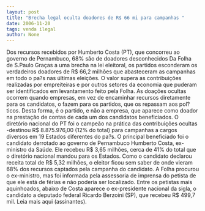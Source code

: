```yaml
---
layout: post
title: "Brecha legal oculta doadores de R$ 66 mi para campanhas "
date: 2006-11-20
tags: venda ilegal
author: None
---
```

Dos recursos recebidos por Humberto Costa (PT), que concorreu ao governo de Pernambuco, 68% são de doadores desconhecidos
Da Folha de S.Paulo
Graças a uma brecha na lei eleitoral, os partidos esconderam os verdadeiros doadores de R$ 66,2 milhões que abasteceram as campanhas em todo o pa?s nas últimas eleições.
O valor supera as contribuições realizadas por empreiteiras e por outros setores da economia que puderam ser identificados em levantamento feito pela Folha.
As doações ocultas ocorrem quando empresas, em vez de encaminhar recursos diretamente para os candidatos, o fazem para os partidos, que os repassam aos pol?ticos.
Desta forma, é o partido, e não a empresa, que aparece como doador na prestação de contas de cada um dos candidatos beneficiados.
O diretório nacional do PT foi o campeão na prática das contribuições ocultas -destinou R$ 8.875.976,00 (12% do total) para campanhas a cargos diversos em 19 Estados diferentes do pa?s.
O principal beneficiado foi o candidato derrotado ao governo de Pernambuco Humberto Costa, ex-ministro da Saúde. Ele recebeu R$ 3,65 milhões, cerca de 41% do total que o diretório nacional mandou para os Estados. Como o candidato declarou receita total de R$ 5,32 milhões, o eleitor ficou sem saber de onde vieram 68% dos recursos captados pela campanha do candidato.
A Folha procurou o ex-ministro, mas foi informada pela assessoria de imprensa do petista de que ele está de férias e não poderia ser localizado.
Entre os petistas mais aquinhoados, abaixo de Costa aparece o ex-presidente nacional da sigla, o candidato a deputado federal Ricardo Berzoini (SP), que recebeu R$ 499,7 mil.
Leia mais aqui (assinantes). 